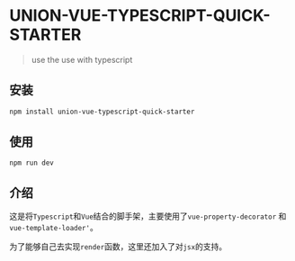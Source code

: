 # UNION-VUE-TYPESCRIPT-QUICK-STARTER

> use the use with typescript

## 安装

```bash
npm install union-vue-typescript-quick-starter
```

## 使用

```
npm run dev
```

## 介绍

这是将`Typescript`和`Vue`结合的脚手架，主要使用了`vue-property-decorator` 和 `vue-template-loader'`。

为了能够自己去实现`render`函数，这里还加入了对`jsx`的支持。